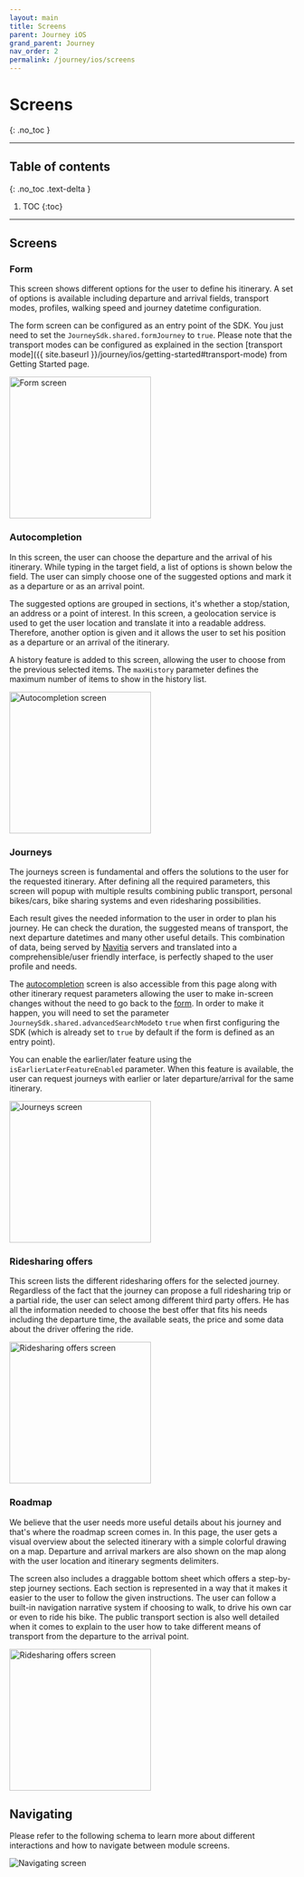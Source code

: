 ```yaml
---
layout: main
title: Screens
parent: Journey iOS
grand_parent: Journey
nav_order: 2
permalink: /journey/ios/screens
---
```


# Screens
{: .no_toc }

---

## Table of contents
{: .no_toc .text-delta }

1. TOC
{:toc}

---

## Screens

### Form

This screen shows different options for the user to define his itinerary. A set of options is available including departure and arrival fields, transport modes, profiles, walking speed and journey datetime configuration.

The form screen can be configured as an entry point of the SDK. You just need to set the `JourneySdk.shared.formJourney` to `true`.
Please note that the transport modes can be configured as explained in the section [transport mode]({{ site.baseurl }}/journey/ios/getting-started#transport-mode) from Getting Started page.

<img src="{{ site.baseurl }}/assets/img/journey_ios_form_screen.png" alt="Form screen" width="250"/>

### Autocompletion

In this screen, the user can choose the departure and the arrival of his itinerary. While typing in the target field, a list of options is shown below the field. The user can simply choose one of the suggested options and mark it as a departure or as an arrival point.

The suggested options are grouped in sections, it's whether a stop/station, an address or a point of interest.
In this screen, a geolocation service is used to get the user location and translate it into a readable address. Therefore, another option is given and it allows the user to set his position as a departure or an arrival of the itinerary.

A history feature is added to this screen, allowing the user to choose from the previous selected items. The `maxHistory` parameter defines the maximum number of items to show in the history list.

<img src="{{ site.baseurl }}/assets/img/journey_ios_autocompletion_screen.png" alt="Autocompletion screen" width="250"/>

### Journeys

The journeys screen is fundamental and offers the solutions to the user for the requested itinerary.
After defining all the required parameters, this screen will popup with multiple results combining public transport, personal bikes/cars, bike sharing systems and even ridesharing possibilities.

Each result gives the needed information to the user in order to plan his journey. He can check the duration, the suggested means of transport, the next departure datetimes and many other useful details. This combination of data, being served by [Navitia](http://doc.navitia.io) servers and translated into a comprehensible/user friendly interface, is perfectly shaped to the user profile and needs.

The [autocompletion](#autocompletion) screen is also accessible from this page along with other itinerary request parameters allowing the user to make in-screen changes without the need to go back to the [form](#form). In order to make it happen, you will need to set the parameter `JourneySdk.shared.advancedSearchMode`to `true` when first configuring the SDK (which is already set to `true` by default if the form is defined as an entry point).

You can enable the earlier/later feature using the `isEarlierLaterFeatureEnabled` parameter. When this feature is available, the user can request journeys with earlier or later departure/arrival for the same itinerary.

<img src="{{ site.baseurl }}/assets/img/journey_ios_journeys_screen.png" alt="Journeys screen" width="250"/>

### Ridesharing offers

This screen lists the different ridesharing offers for the selected journey. Regardless of the fact that the journey can propose a full ridesharing trip or a partial ride, the user can select among different third party offers. He has all the information needed to choose the best offer that fits his needs including the departure time, the available seats, the price and some data about the driver offering the ride.

<img src="{{ site.baseurl }}/assets/img/journey_ios_ridesharing_offers_screen.png" alt="Ridesharing offers screen" width="250"/>

### Roadmap

We believe that the user needs more useful details about his journey and that's where the roadmap screen comes in. In this page, the user gets a visual overview about the selected itinerary with a simple colorful drawing on a map. Departure and arrival markers are also shown on the map along with the user location and itinerary segments delimiters.

The screen also includes a draggable bottom sheet which offers a step-by-step journey sections. Each section is represented in a way that it makes it easier to the user to follow the given instructions. The user can follow a built-in navigation narrative system if choosing to walk, to drive his own car or even to ride his bike. The public transport section is also well detailed when it comes to explain to the user how to take different means of transport from the departure to the arrival point.

<img src="{{ site.baseurl }}/assets/img/journey_ios_roadmap_screen.png" alt="Ridesharing offers screen" width="250"/>

## Navigating

Please refer to the following schema to learn more about different interactions and how to navigate between module screens.

<img src="{{ site.baseurl }}/assets/img/journey_ios_navigating.png" alt="Navigating screen"/>
